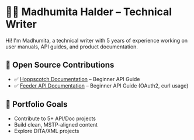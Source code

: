 # 👩‍💻 Madhumita Halder – Technical Writer

Hi! I'm Madhumita, a technical writer with 5 years of experience working on user manuals, API guides, and product documentation.

## 🔧 Open Source Contributions

- ✅ [Hoppscotch Documentation](https://github.com/hoppscotch/docs/pull/123) – Beginner API Guide
- ✅ [Feeder API Documentation](https://github.com/Madhumita96/feeder-api/pull/1) – Beginner API Guide (OAuth2, curl usage)


## 💼 Portfolio Goals

- Contribute to 5+ API/Doc projects
- Build clean, MSTP-aligned content
- Explore DITA/XML projects
